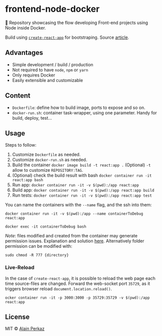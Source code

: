 # frontend-node-docker

🐋 Repository showcasing the flow developing Front-end projects using Node inside Docker.

Build using [`create-react-app`](https://github.com/facebook/create-react-app) for bootstraping. Source [article](https://www.peterbe.com/plog/how-to-create-react-app-with-docker).

## Advantages

- Simple development / build / production
- Not required to have `node`, `npm` or `yarn`
- Only requires Docker
- Easily extensible and customizable

## Content

- `Dockerfile`: define how to build image, ports to expose and so on.
- `docker-run.sh`: container task-wrapper, using one parameter. Handy for build, deploy, test... 

## Usage 

Steps to follow:

1. Customize `Dockerfile` as needed.
2. Customize `docker-run.sh` as needed.
3. Build the container `docker image build -t react:app .`
(Optional) `-t` allow to customize `REPOSITORY:TAG`.  
4. (Optional) check the build result with bash `docker container run -it react:app bash`
5. Run app: `docker container run -it -v $(pwd):/app react:app`
5. Build app: `docker container run -it -v $(pwd):/app react:app build`
6. Run tests: `docker container run -it -v $(pwd):/app react:app test`

You can name the containers with the `--name` flag, and the ssh into them:
```
docker container run -it -v $(pwd):/app --name containerToDebug react:app

docker exec -it containerToDebug bash
```

*Note*: files modified and created from the container may generate permission issues. Explanation and solution [here](https://denibertovic.com/posts/handling-permissions-with-docker-volumes/). Alternatively folder permission can be modified with:
```
sudo chmod -R 777 {directory}
```

### Live-Reload

In the case of `create-react-app`, it is possible to reload the web page each time source-files are changed.
Forward the web-socket port `35729`, as it triggers browser reload `document.location.reload()`.
```
ocker container run -it -p 3000:3000 -p 35729:35729 -v $(pwd):/app react:app
```
 
## License
MIT © [Alain Perkaz](https://aperkaz.github.io)